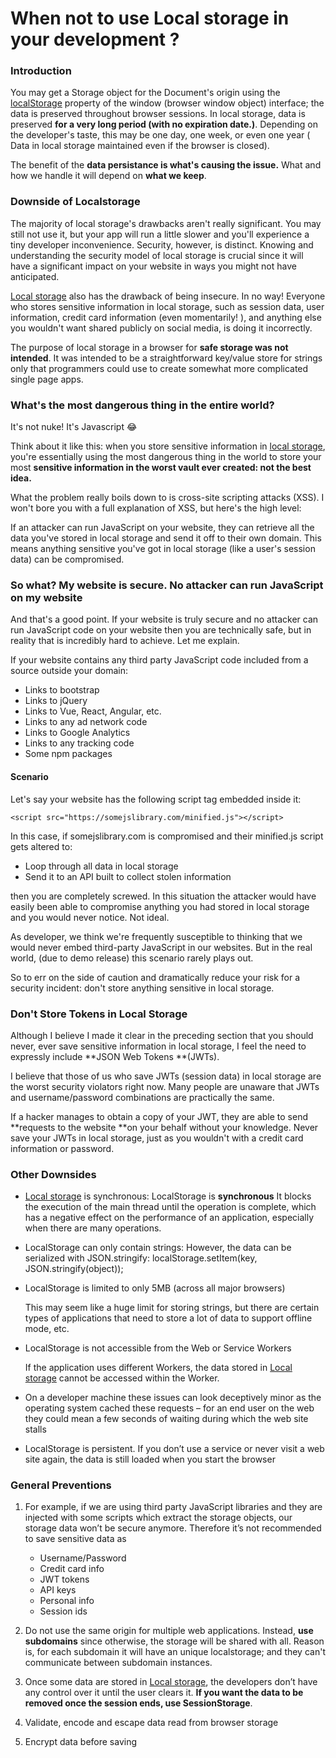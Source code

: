 # When not to use Local storage in your development ?

### Introduction

 You may get a Storage object for the Document's origin using the [localStorage](https://syedjaferk.hashnode.dev/the-browsers-localstorage) property of the window (browser window object) interface; the data is preserved throughout browser sessions. In local storage, data is preserved **for a very long period (with no expiration date.)**. Depending on the developer's taste, this may be one day, one week, or even one year ( Data in local storage maintained even if the browser is closed).

The benefit of the **data persistance is what's causing the issue.** What and how we handle it will depend on **what we keep**.


### Downside of Localstorage

The majority of local storage's drawbacks aren't really significant. You may still not use it, but your app will run a little slower and you'll experience a tiny developer inconvenience. Security, however, is distinct. Knowing and understanding the security model of local storage is crucial since it will have a significant impact on your website in ways you might not have anticipated.

[Local storage](https://syedjaferk.hashnode.dev/the-browsers-localstorage) also has the drawback of being insecure. In no way! Everyone who stores sensitive information in local storage, such as session data, user information, credit card information (even momentarily! ), and anything else you wouldn't want shared publicly on social media, is doing it incorrectly.

The purpose of local storage in a browser for **safe storage was not intended**. It was intended to be a straightforward key/value store for strings only that programmers could use to create somewhat more complicated single page apps.

### What's the most dangerous thing in the entire world?

It's not nuke! It's Javascript 😂

Think about it like this: when you store sensitive information in [local storage](https://syedjaferk.hashnode.dev/the-browsers-localstorage), you're essentially using the most dangerous thing in the world to store your most **sensitive information in the worst vault ever created: not the best idea.**

What the problem really boils down to is cross-site scripting attacks (XSS). I won't bore you with a full explanation of XSS, but here's the high level:

If an attacker can run JavaScript on your website, they can retrieve all the data you've stored in local storage and send it off to their own domain. This means anything sensitive you've got in local storage (like a user's session data) can be compromised.

### So what? My website is secure. No attacker can run JavaScript on my website


And that's a good point. If your website is truly secure and no attacker can run JavaScript code on your website then you are technically safe, but in reality that is incredibly hard to achieve. Let me explain.

If your website contains any third party JavaScript code included from a source outside your domain:

- Links to bootstrap
- Links to jQuery
- Links to Vue, React, Angular, etc.
- Links to any ad network code
- Links to Google Analytics
- Links to any tracking code
- Some npm packages

#### Scenario

Let's say your website has the following script tag embedded inside it:

```
<script src="https://somejslibrary.com/minified.js"></script>
```

In this case, if somejslibrary.com is compromised and their minified.js script gets altered to:

- Loop through all data in local storage
- Send it to an API built to collect stolen information
    
then you are completely screwed. In this situation the attacker would have easily been able to compromise anything you had stored in local storage and you would never notice. Not ideal.


As developer, we think we're frequently susceptible to thinking that we would never embed third-party JavaScript in our websites. But in the real world, (due to demo release) this scenario rarely plays out.

So to err on the side of caution and dramatically reduce your risk for a security incident: don't store anything sensitive in local storage.

### Don't Store Tokens in Local Storage


Although I believe I made it clear in the preceding section that you should never, ever save sensitive information in local storage, I feel the need to expressly include **JSON Web Tokens **(JWTs).

I believe that those of us who save JWTs (session data) in local storage are the worst security violators right now. Many people are unaware that JWTs and username/password combinations are practically the same.

If a hacker manages to obtain a copy of your JWT, they are able to send **requests to the website **on your behalf without your knowledge. Never save your JWTs in local storage, just as you wouldn't with a credit card information or password.

### Other Downsides


- [Local storage](https://syedjaferk.hashnode.dev/the-browsers-localstorage) is synchronous: LocalStorage is **synchronous** It blocks the execution of the main thread until the operation is complete, which has a negative effect on the performance of an application, especially when there are many operations.

- LocalStorage can only contain strings: 
However, the data can be serialized with JSON.stringify:
localStorage.setItem(key, JSON.stringify(object));

- LocalStorage is limited to only 5MB (across all major browsers)

    This may seem like a huge limit for storing strings, but there are certain types of applications that need to store a lot of data to support offline mode, etc.
    
- LocalStorage is not accessible from the Web or Service Workers

    If the application uses different Workers, the data stored in [Local storage](https://syedjaferk.hashnode.dev/the-browsers-localstorage) cannot be accessed within the Worker.
    
- On a developer machine these issues can look deceptively minor as the operating system cached these requests – for an end user on the web they could mean a few seconds of waiting during which the web site stalls

- LocalStorage is persistent. If you don’t use a service or never visit a web site again, the data is still loaded when you start the browser

### General Preventions

1. For example, if we are using third party JavaScript libraries and they are injected with some scripts which extract the storage objects, our storage data won’t be secure anymore. Therefore it’s not recommended to save sensitive data as

    - Username/Password
    - Credit card info
    - JWT tokens
    - API keys
    - Personal info
    - Session ids
2. Do not use the same origin for multiple web applications. Instead, **use subdomains** since otherwise, the storage will be shared with all. Reason is, for each subdomain it will have an unique localstorage; and they can't communicate between subdomain instances. 

3. Once some data are stored in [Local storage](https://syedjaferk.hashnode.dev/the-browsers-localstorage), the developers don’t have any control over it until the user clears it. **If you want the data to be removed once the session ends, use SessionStorage**.

4. Validate, encode and escape data read from browser storage
5. Encrypt data before saving
    